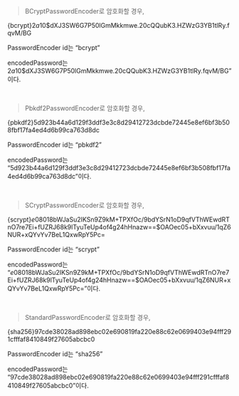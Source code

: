 
> BCryptPasswordEncoder로 암호화할 경우,

{bcrypt}$2a$10$dXJ3SW6G7P50lGmMkkmwe.20cQQubK3.HZWzG3YB1tlRy.fqvM/BG

PasswordEncoder id는 “bcrypt”

encodedPassword는$2a$10$dXJ3SW6G7P50lGmMkkmwe.20cQQubK3.HZWzG3YB1tlRy.fqvM/BG” 이다.

<br>

> Pbkdf2PasswordEncoder로 암호화할 경우,

{pbkdf2}5d923b44a6d129f3ddf3e3c8d29412723dcbde72445e8ef6bf3b508fbf17fa4ed4d6b99ca763d8dc

PasswordEncoder id는 “pbkdf2”

encodedPassword는 “5d923b44a6d129f3ddf3e3c8d29412723dcbde72445e8ef6bf3b508fbf17fa4ed4d6b99ca763d8dc”이다.

<br>

> SCryptPasswordEncoder로 암호화할 경우,

{scrypt}$e0801$8bWJaSu2IKSn9Z9kM+TPXfOc/9bdYSrN1oD9qfVThWEwdRTnO7re7Ei+fUZRJ68k9lTyuTeUp4of4g24hHnazw==$OAOec05+bXxvuu/1qZ6NUR+xQYvYv7BeL1QxwRpY5Pc=

PasswordEncoder id는 “scrypt”

encodedPassword는 “$e0801$8bWJaSu2IKSn9Z9kM+TPXfOc/9bdYSrN1oD9qfVThWEwdRTnO7re7Ei+fUZRJ68k9lTyuTeUp4of4g24hHnazw==$OAOec05+bXxvuu/1qZ6NUR+xQYvYv7BeL1QxwRpY5Pc=”이다.

<br>

> StandardPasswordEncoder로 암호화할 경우,

{sha256}97cde38028ad898ebc02e690819fa220e88c62e0699403e94fff291cfffaf8410849f27605abcbc0

PasswordEncoder id는 “sha256”

encodedPassword는 “97cde38028ad898ebc02e690819fa220e88c62e0699403e94fff291cfffaf8410849f27605abcbc0”이다.